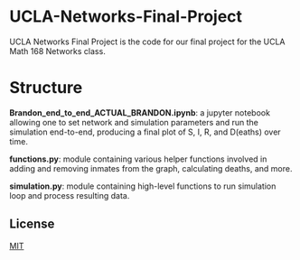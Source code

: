 # UCLA-Networks-Final-Project

UCLA Networks Final Project is the code for our final project for the UCLA Math 168 Networks class.

# Structure
**Brandon_end_to_end_ACTUAL_BRANDON.ipynb**: a jupyter notebook allowing one to set network and simulation parameters and run the simulation end-to-end, producing a final plot of S, I, R, and D(eaths) over time.

**functions.py**: module containing various helper functions involved in adding and removing inmates from the graph, calculating deaths, and more.

**simulation.py**: module containing high-level functions to run simulation loop and process resulting data.

## License
[MIT](https://choosealicense.com/licenses/mit/)

